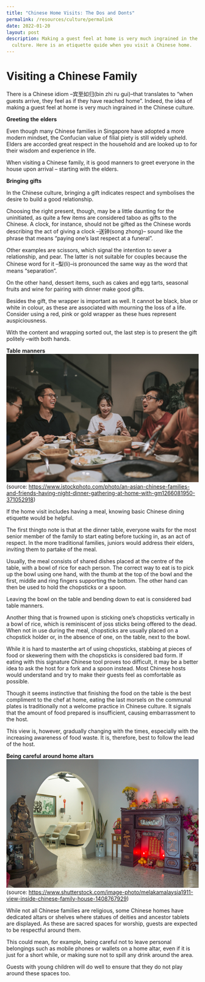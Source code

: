 ```yaml
---
title: "Chinese Home Visits: The Dos and Donts"
permalink: /resources/culture/permalink
date: 2022-01-20
layout: post
description: Making a guest feel at home is very much ingrained in the Chinese
  culture. Here is an etiquette quide when you visit a Chinese home.
---
```


# Visiting a Chinese Family 

There is a Chinese idiom –宾至如归(bin zhi ru gui)–that translates to “when guests arrive, they feel as if they have reached home”. Indeed, the idea of making a guest feel at home is very much ingrained in the Chinese culture.  

**Greeting** **the** **elders**

Even though many Chinese families in Singapore have adopted a more modern mindset, the Confucian value of filial piety is still widely upheld. Elders are accorded great respect in the household and are looked up to for their wisdom and experience in life.

When visiting a Chinese family, it is good manners to greet everyone in the house upon arrival – starting with the elders. 

**Bringing** **gifts** 

In the Chinese culture, bringing a gift indicates respect and symbolises the desire to build a good relationship. 

Choosing the right present, though, may be a little daunting for the uninitiated, as quite a few items are considered taboo as gifts to the Chinese. A clock, for instance, should not be gifted as the Chinese words describing the act of giving a clock –送钟(song zhong)– sound like the phrase that means “paying one’s last respect at a funeral”. 

Other examples are scissors, which signal the intention to sever a relationship, and pear. The latter is not suitable for couples because the Chinese word for it –梨(li)–is pronounced the same way as the word that means “separation”. 

On the other hand, dessert items, such as cakes and egg tarts, seasonal fruits and wine for pairing with dinner make good gifts.

Besides the gift, the wrapper is important as well. It cannot be black, blue or white in colour, as these are associated with mourning the loss of a life. Consider using a red, pink or gold wrapper as these hues represent auspiciousness. 

With the content and wrapping sorted out, the last step is to present the gift politely –with both hands. 

**Table** **manners**
![Alt text for image on Isomer site](/images/culture/Chinese%20homes%201.jpg)
(source: https://www.istockphoto.com/photo/an-asian-chinese-families-and-friends-having-night-dinner-gathering-at-home-with-gm1266081950-371052918) 

If the home visit includes having a meal, knowing basic Chinese dining etiquette would be helpful.

The first thingto note is that at the dinner table, everyone waits for the most senior member of the family to start eating before tucking in, as an act of respect. In the more traditional families, juniors would address their elders, inviting them to partake of the meal. 

Usually, the meal consists of shared dishes placed at the centre of the table, with a bowl of rice for each person. The correct way to eat is to pick up the bowl using one hand, with the thumb at the top of the bowl and the first, middle and ring fingers supporting the bottom. The other hand can then be used to hold the chopsticks or a spoon. 

Leaving the bowl on the table and bending down to eat is considered bad table manners.

Another thing that is frowned upon is sticking one’s chopsticks vertically in a bowl of rice, which is reminiscent of joss sticks being offered to the dead. When not in use during the meal, chopsticks are usually placed on a chopstick holder or, in the absence of one, on the table, next to the bowl.

While it is hard to masterthe art of using chopsticks, stabbing at pieces of food or skewering them with the chopsticks is considered bad form. If eating with this signature Chinese tool proves too difficult, it may be a better idea to ask the host for a fork and a spoon instead. Most Chinese hosts would understand and try to make their guests feel as comfortable as possible.

Though it seems instinctive that finishing the food on the table is the best compliment to the chef at home, eating the last morsels on the communal plates is traditionally not a welcome practice in Chinese culture. It signals that the amount of food prepared is insufficient, causing embarrassment to the host. 

This view is, however, gradually changing with the times, especially with the increasing awareness of food waste. It is, therefore, best to follow the lead of the host.

**Being** **careful** **around** **home** **altars**
![Alt text for image on Isomer site](/images/culture/Chinese%20homes%202.jpg)
(source: https://www.shutterstock.com/image-photo/melakamalaysia1911-view-inside-chinese-family-house-1408767929) 

While not all Chinese families are religious, some Chinese homes have dedicated altars or shelves where statues of deities and ancestor tablets are displayed. As these are sacred spaces for worship, guests are expected to be respectful around them. 

This could mean, for example, being careful not to leave personal belongings such as mobile phones or wallets on a home altar, even if it is just for a short while, or making sure not to spill any drink around the area. 

Guests with young children will do well to ensure that they do not play around these spaces too.